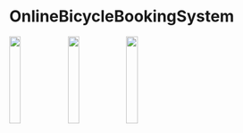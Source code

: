 # OnlineBicycleBookingSystem

<img src="https://github.com/afryannn/OnlineBicycleBookingSystem/blob/master/git/prevspd1.png" width="20%">
<img src="https://github.com/afryannn/OnlineBicycleBookingSystem/blob/master/git/prevspd2.png" width="20%">
<img src="https://github.com/afryannn/OnlineBicycleBookingSystem/blob/master/git/prevspd3.png" width="20%">


